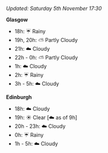 *Updated: Saturday 5th November 17:30*

**Glasgow**

* 18h: :umbrella: Rainy
* 19h, 20h: :partly_sunny: Partly Cloudy
* 21h: :cloud: Cloudy
* 22h - 0h: :partly_sunny: Partly Cloudy
* 1h: :cloud: Cloudy
* 2h: :umbrella: Rainy
* 3h - 5h: :cloud: Cloudy

**Edinburgh**

* 18h: :cloud: Cloudy
* 19h: :sunny: Clear [:cloud: as of 9h]
* 20h - 23h: :cloud: Cloudy
* 0h: :umbrella: Rainy
* 1h - 5h: :cloud: Cloudy
